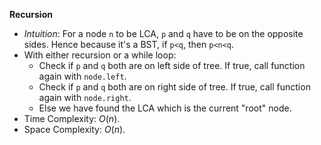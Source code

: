 **Recursion**
- *Intuition*: For a node `n` to be LCA, `p` and `q` have to be on the opposite sides. Hence because it's a BST, if `p<q`, then `p<n<q`. 
- With either recursion or a while loop:
  - Check if `p` and `q` both are on left side of tree. If true, call function again with `node.left`. 
  - Check if `p` and `q` both are on right side of tree. If true, call function again with `node.right`. 
  - Else we have found the LCA which is the current "root" node. 
- Time Complexity: $O(n)$. 
- Space Complexity: $O(n)$. 